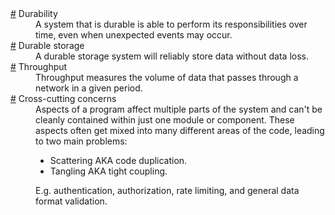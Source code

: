 <dl>
  <dt id="durability">
    <a href="#durability">#</a>
    Durability
  </dt>
  <dd>
    A system that is durable is able to perform its responsibilities over time, even when unexpected events may occur.
  </dd>
  <dt id="durableStorage">
    <a href="#durableStorage">#</a>
    Durable storage
  </dt>
  <dd>
    A durable storage system will reliably store data without data loss.
  </dd>
  <dt id="throughput">
    <a href="#throughput">#</a>
    Throughput
  </dt>
  <dd>
    Throughput measures the volume of data that passes through a network in a given period.
  </dd>
  <dt id="crossCuttingConcerns">
    <a href="#crossCuttingConcerns">#</a>
    Cross-cutting concerns
  </dt>
  <dd>
    Aspects of a program affect multiple parts of the system and can't be cleanly contained within just one module or component. These aspects often get mixed into many different areas of the code, leading to two main problems:
    <ul>
      <li>
        Scattering AKA code duplication.
      </li>
      <li>
        Tangling AKA tight coupling.
      </li>
    </ul>
    E.g. authentication, authorization, rate limiting, and general data format validation.
  </dd>
</dl>

